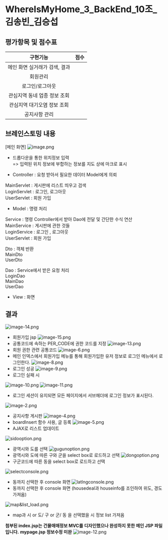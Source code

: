 # WhereIsMyHome_3_BackEnd_10조_김송빈_김승섭

## 평가항목 및 점수표

|구현기능|점수|
|:---:|:---:|
|메인 화면 실거래가 검색, 결과                            |<!--점수체크란>-->   | 
|회원관리                                                     |   |
|로그인/로그아웃                                          |   |
|관심지역 동네 업종 정보 조회
관심지역 대기오염 정보 조회                                          |   |
|공지사항 관리                                 |   |


## 브레인스토밍 내용
[메인 화면]
![image.png](./image.png)
- 드롭다운을 통한 위치정보 입력<br>
=> 입력된 위치 정보에 부합하는 정보를 지도 상에 마크로 표시


- Controller : 요청 받아서 필요한 데이터 Model에게 의뢰<br>

 MainServlet :  게시판에 리스트 띄우고 검색<br>
 LoginServlet : 로그인, 로그아웃<br>
 UserServlet : 회원 가입<br>


- Model : 명령 처리<br>

 Service : 명령 Controller에서 받아 Dao에 전달 및 간단한 수식 연산<br>
 MainService : 게시판에 관한 것들<br>
 LoginService : 로그인 , 로그아웃<br>
 UserServlet : 회원 가입<br>

 Dto : 객체 반환<br>
 MainDto<br>
 UserDto<br>

 Dao : Service에서 받은 요청 처리<br>
 LoginDao<br>
 MainDao<br>
 UserDao<br>

- View : 화면 <br>


## 결과
![image-14.png](./image-14.png)
- 회원가입 jsp
![image-15.png](./image-15.png)
- 공통코드에 속하는 PER_CODE에 권한 코드를 지정
![image-13.png](./image-13.png)
- 회원 권한 관련 공통코드
![image-6.png](./image-6.png)
- 메인 인덱스에서 회원가입 메뉴를 통해 회원가입한 유저 정보로
로그인 메뉴에서 로그인한다.
![image-8.png](./image-8.png)
- 로그인 성공
![image-9.png](./image-9.png)
- 로그인 실패 시

![image-10.png](./image-10.png)
![image-11.png](./image-11.png)
- 로그인 세션이 유지되면 모든 페이지에서 서브헤더에 로그인 정보가 표시된다.

![image-2.png](./image-2.png)
- 공지사항 게시판
![image-4.png](./image-4.png)
- boardInsert 함수 사용, 글 등록
![image-5.png](./image-5.png)
- AJAX로 리스트 업데이트

![sidooption.png](./sidooption.png)
- 광역시와 도를 선택
![gugunoption.png](./gugunoption.png)
- 광역시와 도에 따른 구와 군을 select box로 로드하고 선택
![dongoption.png](./dongoption.png)
- 구군코드에 따른 동을 select box로 로드하고 선택

![selectconsole.png](./selectconsole.png)
- 동까지 선택한 후 console 화면
![latlngconsole.png](./latlngconsole.png)
- 동까지 선택한 후 console 화면 (housedeal과 houseinfo를 조인하여 위도, 경도 가져옴)

![map&list_load.png](./map&list_load.png)
- map과 시 or 도/ 구 or 군/ 동 을 선택했을 시 정보 list 가져옴



**첨부된 index.jsp는 건물매매정보 MVC를 디자인했으나 완성하지 못한 메인 JSP 파일입니다.** 
**mypage.jsp 정보수정 미완**
![image-12.png](./image-12.png)

